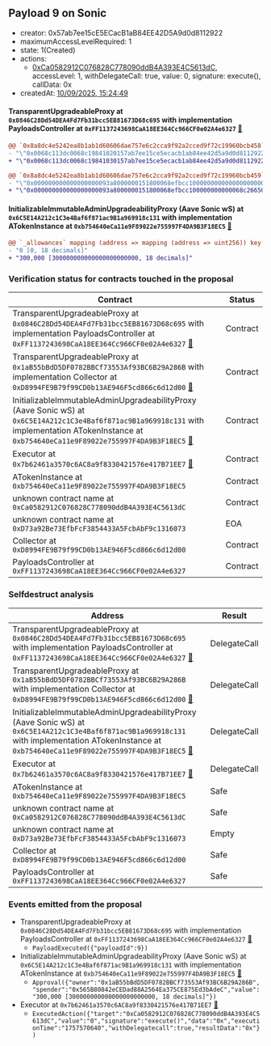 ## Payload 9 on Sonic

- creator: 0x57ab7ee15cE5ECacB1aB84EE42D5A9d0d8112922
- maximumAccessLevelRequired: 1
- state: 1(Created)
- actions:
  - [0xCa0582912C076828C778090ddB4A393E4C5613dC](https://sonicscan.org/tx/0xCa0582912C076828C778090ddB4A393E4C5613dC), accessLevel: 1, withDelegateCall: true, value: 0, signature: execute(), callData: 0x
- createdAt: [10/09/2025, 15:24:49](https://sonicscan.org/tx/0x36bc5b5a510d376eb069ded7dc55d1bf6090518cc49f33a640eda281c2dc226d)

#### TransparentUpgradeableProxy at `0x0846C28Dd54DEA4Fd7Fb31bcc5EB81673D68c695` with implementation PayloadsController at `0xFF1137243698CaA18EE364Cc966CF0e02A4e6327` [:ghost:](https://github.com/bgd-labs/aave-address-book  "GovernanceV3Sonic.PAYLOADS_CONTROLLER")

```diff
@@ `0x8a8dc4e5242ea8b1ab1d60606dae757e6c2cca9f92a2cced9f72c19960bcb458` raw  @@
- "\"0x0068c113dc0068c19841020157ab7ee15ce5ecacb1ab84ee42d5a9d0d8112922\""
+ "\"0x0068c113dc0068c19841030157ab7ee15ce5ecacb1ab84ee42d5a9d0d8112922\""

@@ `0x8a8dc4e5242ea8b1ab1d60606dae757e6c2cca9f92a2cced9f72c19960bcb459` raw  @@
- "\"0x000000000000000000093a8000000151800068efbcc100000000000000000000\""
+ "\"0x000000000000000000093a8000000151800068efbcc100000000000068c26650\""

```
#### InitializableImmutableAdminUpgradeabilityProxy (Aave Sonic wS) at `0x6C5E14A212c1C3e4Baf6f871ac9B1a969918c131` with implementation ATokenInstance at `0xb754640eCa11e9F89022e755997F4DA9B3F18EC5` [:ghost:](https://github.com/bgd-labs/aave-address-book  "AaveV3Sonic.ASSETS.wS.A_TOKEN")

```diff
@@ `_allowances` mapping (address => mapping (address => uint256)) key `0x1ab55bbdd5df0782bbcf73553af93bc6b29a286b`.0x565b80842ecedad88a2564ea375ce875ed3badec @@
- "0 [0, 18 decimals]"
+ "300,000 [300000000000000000000000, 18 decimals]"

```
### Verification status for contracts touched in the proposal

| Contract | Status |
|---------|------------|
| TransparentUpgradeableProxy at `0x0846C28Dd54DEA4Fd7Fb31bcc5EB81673D68c695` with implementation PayloadsController at `0xFF1137243698CaA18EE364Cc966CF0e02A4e6327` [:ghost:](https://github.com/bgd-labs/aave-address-book  "GovernanceV3Sonic.PAYLOADS_CONTROLLER") | Contract |
| TransparentUpgradeableProxy at `0x1aB55bBdD5DF0782BBCf73553Af93BC6B29A286B` with implementation Collector at `0xD8994FE9B79f99CD0b13AE946F5cd866c6d12d00` [:ghost:](https://github.com/bgd-labs/aave-address-book  "AaveV3Sonic.COLLECTOR") | Contract |
| InitializableImmutableAdminUpgradeabilityProxy (Aave Sonic wS) at `0x6C5E14A212c1C3e4Baf6f871ac9B1a969918c131` with implementation ATokenInstance at `0xb754640eCa11e9F89022e755997F4DA9B3F18EC5` [:ghost:](https://github.com/bgd-labs/aave-address-book  "AaveV3Sonic.ASSETS.wS.A_TOKEN") | Contract |
| Executor at `0x7b62461a3570c6AC8a9f8330421576e417B71EE7` [:ghost:](https://github.com/bgd-labs/aave-address-book  "AaveV3Sonic.ACL_ADMIN") | Contract |
| ATokenInstance at `0xb754640eCa11e9F89022e755997F4DA9B3F18EC5` | Contract |
| unknown contract name at `0xCa0582912C076828C778090ddB4A393E4C5613dC` | Contract |
| unknown contract name at `0xD73a92Be73EfbFcF3854433A5FcbAbF9c1316073` | EOA |
| Collector at `0xD8994FE9B79f99CD0b13AE946F5cd866c6d12d00` | Contract |
| PayloadsController at `0xFF1137243698CaA18EE364Cc966CF0e02A4e6327` | Contract |

### Selfdestruct analysis

| Address | Result |
|---------|------------|
| TransparentUpgradeableProxy at `0x0846C28Dd54DEA4Fd7Fb31bcc5EB81673D68c695` with implementation PayloadsController at `0xFF1137243698CaA18EE364Cc966CF0e02A4e6327` [:ghost:](https://github.com/bgd-labs/aave-address-book  "GovernanceV3Sonic.PAYLOADS_CONTROLLER") | DelegateCall |
| TransparentUpgradeableProxy at `0x1aB55bBdD5DF0782BBCf73553Af93BC6B29A286B` with implementation Collector at `0xD8994FE9B79f99CD0b13AE946F5cd866c6d12d00` [:ghost:](https://github.com/bgd-labs/aave-address-book  "AaveV3Sonic.COLLECTOR") | DelegateCall |
| InitializableImmutableAdminUpgradeabilityProxy (Aave Sonic wS) at `0x6C5E14A212c1C3e4Baf6f871ac9B1a969918c131` with implementation ATokenInstance at `0xb754640eCa11e9F89022e755997F4DA9B3F18EC5` [:ghost:](https://github.com/bgd-labs/aave-address-book  "AaveV3Sonic.ASSETS.wS.A_TOKEN") | DelegateCall |
| Executor at `0x7b62461a3570c6AC8a9f8330421576e417B71EE7` [:ghost:](https://github.com/bgd-labs/aave-address-book  "AaveV3Sonic.ACL_ADMIN") | DelegateCall |
| ATokenInstance at `0xb754640eCa11e9F89022e755997F4DA9B3F18EC5` | Safe |
| unknown contract name at `0xCa0582912C076828C778090ddB4A393E4C5613dC` | Safe |
| unknown contract name at `0xD73a92Be73EfbFcF3854433A5FcbAbF9c1316073` | Empty |
| Collector at `0xD8994FE9B79f99CD0b13AE946F5cd866c6d12d00` | Safe |
| PayloadsController at `0xFF1137243698CaA18EE364Cc966CF0e02A4e6327` | Safe |

### Events emitted from the proposal

- TransparentUpgradeableProxy at `0x0846C28Dd54DEA4Fd7Fb31bcc5EB81673D68c695` with implementation PayloadsController at `0xFF1137243698CaA18EE364Cc966CF0e02A4e6327` [:ghost:](https://github.com/bgd-labs/aave-address-book  "GovernanceV3Sonic.PAYLOADS_CONTROLLER")
  - `PayloadExecuted({"payloadId":9})`
- InitializableImmutableAdminUpgradeabilityProxy (Aave Sonic wS) at `0x6C5E14A212c1C3e4Baf6f871ac9B1a969918c131` with implementation ATokenInstance at `0xb754640eCa11e9F89022e755997F4DA9B3F18EC5` [:ghost:](https://github.com/bgd-labs/aave-address-book  "AaveV3Sonic.ASSETS.wS.A_TOKEN")
  - `Approval({"owner":"0x1aB55bBdD5DF0782BBCf73553Af93BC6B29A286B","spender":"0x565B80842eCEDad88A2564Ea375CE875Ed3bAdeC","value":"300,000 [300000000000000000000000, 18 decimals]"})`
- Executor at `0x7b62461a3570c6AC8a9f8330421576e417B71EE7` [:ghost:](https://github.com/bgd-labs/aave-address-book  "AaveV3Sonic.ACL_ADMIN")
  - `ExecutedAction({"target":"0xCa0582912C076828C778090ddB4A393E4C5613dC","value":"0","signature":"execute()","data":"0x","executionTime":"1757570640","withDelegatecall":true,"resultData":"0x"})`
